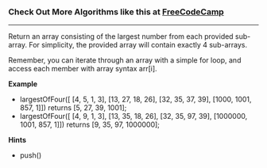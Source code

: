 

### Check Out More Algorithms like this at <a href="https://www.FreeCodeCamp.com"> FreeCodeCamp</a>
---

Return an array consisting of the largest number from each provided sub-array. For simplicity, the provided array will contain exactly 4 sub-arrays.

Remember, you can iterate through an array with a simple for loop, and access each member with array syntax arr[i].

**Example**
-   largestOfFour([ [4, 5, 1, 3], [13, 27, 18, 26], [32, 35, 37, 39], [1000, 1001, 857, 1]]) returns [5, 27, 39, 1001];
-   largestOfFour([ [4, 9, 1, 3], [13, 35, 18, 26], [32, 35, 97, 39], [1000000, 1001, 857, 1]]) returns [9, 35, 97, 1000000];

**Hints**
-   push()
